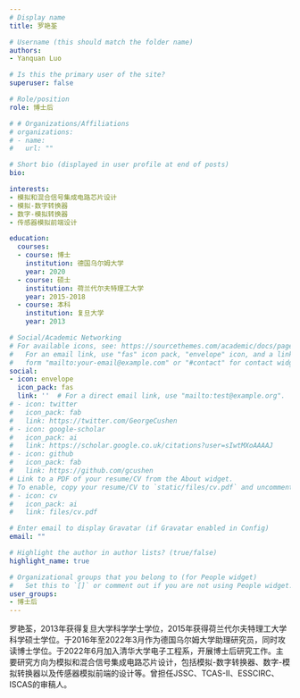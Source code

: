 ```yaml
---
# Display name
title: 罗艳荃

# Username (this should match the folder name)
authors:
- Yanquan Luo

# Is this the primary user of the site?
superuser: false

# Role/position
role: 博士后

# # Organizations/Affiliations
# organizations:
# - name: 
#   url: ""

# Short bio (displayed in user profile at end of posts)
bio: 

interests:
- 模拟和混合信号集成电路芯片设计
- 模拟-数字转换器
- 数字-模拟转换器
- 传感器模拟前端设计

education:
  courses:
  - course: 博士
    institution: 德国乌尔姆大学
    year: 2020
  - course: 硕士
    institution: 荷兰代尔夫特理工大学
    year: 2015-2018    
  - course: 本科
    institution: 复旦大学
    year: 2013

# Social/Academic Networking
# For available icons, see: https://sourcethemes.com/academic/docs/page-builder/#icons
#   For an email link, use "fas" icon pack, "envelope" icon, and a link in the
#   form "mailto:your-email@example.com" or "#contact" for contact widget.
social:
- icon: envelope
  icon_pack: fas
  link: ''  # For a direct email link, use "mailto:test@example.org".
# - icon: twitter
#   icon_pack: fab
#   link: https://twitter.com/GeorgeCushen
# - icon: google-scholar
#   icon_pack: ai
#   link: https://scholar.google.co.uk/citations?user=sIwtMXoAAAAJ
# - icon: github
#   icon_pack: fab
#   link: https://github.com/gcushen
# Link to a PDF of your resume/CV from the About widget.
# To enable, copy your resume/CV to `static/files/cv.pdf` and uncomment the lines below.
# - icon: cv
#   icon_pack: ai
#   link: files/cv.pdf

# Enter email to display Gravatar (if Gravatar enabled in Config)
email: ""

# Highlight the author in author lists? (true/false)
highlight_name: true

# Organizational groups that you belong to (for People widget)
#   Set this to `[]` or comment out if you are not using People widget.
user_groups:
- 博士后
---
```


罗艳荃，2013年获得复旦大学科学学士学位，2015年获得荷兰代尔夫特理工大学科学硕士学位。于2016年至2022年3月作为德国乌尔姆大学助理研究员，同时攻读博士学位。于2022年6月加入清华大学电子工程系，开展博士后研究工作。主要研究方向为模拟和混合信号集成电路芯片设计，包括模拟-数字转换器、数字-模拟转换器以及传感器模拟前端的设计等。曾担任JSSC、TCAS-II、ESSCIRC、ISCAS的审稿人。